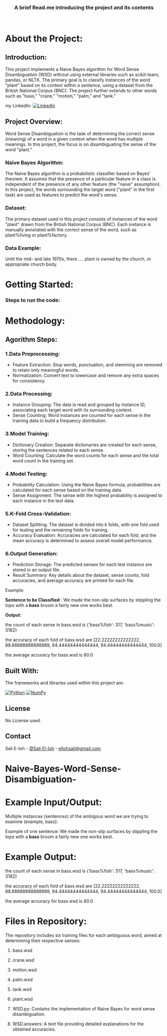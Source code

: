 <div align="center">
  <h3 align="center">A brief Read.me introducing the project and its contents</h3>
    <br />
  </p>
</div>


<!-- ABOUT THE PROJECT -->
# About the Project:

## Introduction:

This project implements a Naive Bayes algorithm for Word Sense Disambiguation (WSD) without using external libraries such as scikit-learn, pandas, or NLTK. The primary goal is to classify instances of the word "plant" based on its context within a sentence, using a dataset from the British National Corpus (BNC). The project further extends to other words such as "bass," "crane," "motion," "palm," and "tank."


my LinkedIn:  [![LinkedIn][LinkedIn.js]][LinkedIn-url]

## Project Overview:

Word Sense Disambiguation is the task of determining the correct sense (meaning) of a word in a given context when the word has multiple meanings. In this project, the focus is on disambiguating the sense of the word "plant."

### Naive Bayes Algorithm:

The Naive Bayes algorithm is a probabilistic classifier based on Bayes' theorem. It assumes that the presence of a particular feature in a class is independent of the presence of any other feature (the "naive" assumption). In this project, the words surrounding the target word ("plant" in the first task) are used as features to predict the word's sense.

###  Dataset:

The primary dataset used in this project consists of instances of the word "plant" drawn from the British National Corpus (BNC). Each instance is manually annotated with the correct sense of the word, such as plant%living or plant%factory.

### Data Example:

<instance id="plant.1000000" docsrc = "BNC/A07">
<answer instance="plant.1000000" senseid="plant%factory"/>
<context>
Until the mid- and late 1970s, there ....  <head> plant </head>  is owned by the church, or appropriate church body. 
</context>
</instance>

<!-- METHODOLOGY -->


  <!-- GETTING STARTED -->
# Getting Started:

### Steps to run the code:



<!-- METHODOLOGY -->
# Methodology:

## Agorithm Steps:

### 1.Data Preprocessing:
* Feature Extraction: Stop words, punctuation, and stemming are removed to retain only meaningful words.
* Normalization: Convert text to lowercase and remove any extra spaces for consistency.

### 2.Data Processing:
* Instance Grouping: The data is read and grouped by instance ID, associating each target word with its surrounding context.
* Sense Counting: Word instances are counted for each sense in the training data to build a frequency distribution.

### 3.Model Training:
* Dictionary Creation: Separate dictionaries are created for each sense, storing the sentences related to each sense.
* Word Counting: Calculate the word counts for each sense and the total word count in the training set.

### 4.Model Testing:

* Probability Calculation: Using the Naive Bayes formula, probabilities are calculated for each sense based on the training data.
* Sense Assignment: The sense with the highest probability is assigned to each instance in the test data.


### 5.K-Fold Cross-Validation:

* Dataset Splitting: The dataset is divided into k folds, with one fold used for testing and the remaining folds for training.
* Accuracy Evaluation: Accuracies are calculated for each fold, and the mean accuracy is determined to assess overall model performance.

### 6.Output Generation:
* Prediction Storage: The predicted senses for each test instance are stored in an output file.
* Result Summary: Key details about the dataset, sense counts, fold accuracies, and average accuracy are printed for each file.

Example:

**Sentence to be Classified** : We made the non-slip surfaces by stippling the tops with a **bass** broom  a fairly new one works best. 

**Output**:

the count of each sense in bass.wsd is {'bass%fish': 317, 'bass%music': 3182} 

the accuracy of each fold of bass.wsd are [22.22222222222222, 88.88888888888889, 94.44444444444444, 94.44444444444444, 100.0]

the average accuracy for bass.wsd is 80.0


<!-- Results -->


<!-- Built With -->
## Built With:



The frameworks and libraries used within this project are:

[![Python][Python.js]][Python-url]
[![NumPy][NumPy.js]][NumPy-url]

<!-- LICENSE -->
## License

No License used.

<!-- CONTACT -->
## Contact

Sali E-loh - [@Sali El-loh](https://www.linkedin.com/in/salielloh12/) - ellohsali@gmail.com


<!-- MARKDOWN LINKS & IMAGES -->
<!-- https://www.markdownguide.org/basic-syntax/#reference-style-links -->
[LinkedIn.js]: https://img.shields.io/badge/LinkedIn-0077B5?style=for-the-badge&logo=linkedin&logoColor=white
[LinkedIn-url]: https://www.linkedin.com/in/salielloh12/
[Tensorflow.js]: https://img.shields.io/badge/TensorFlow-FF6F00?style=for-the-badge&logo=tensorflow&logoColor=white
[Tensorflow-url]: https://www.tensorflow.org/
[Keras.js]: https://img.shields.io/badge/Keras-D00000?style=for-the-badge&logo=keras&logoColor=white
[Keras-url]: https://keras.io/
[NumPy.js]: https://img.shields.io/badge/NumPy-013243?style=for-the-badge&logo=numpy&logoColor=white
[NumPy-url]: https://numpy.org/
[Matplotlib.js]: https://img.shields.io/badge/Matplotlib-%23ffffff.svg?style=for-the-badge&logo=Matplotlib&logoColor=black
[Matplotlib-url]: https://matplotlib.org/

[Python.js]: https://img.shields.io/badge/Python-3776AB?style=for-the-badge&logo=python&logoColor=white
[Python-url]: https://www.python.org/

[Pafy.js]: https://img.shields.io/badge/Pafy-FF6600?style=for-the-badge
[Pafy-url]: https://github.com/mps-youtube/pafy

[OS.js]: https://img.shields.io/badge/OS-44a833?style=for-the-badge
[OS-url]: https://docs.python.org/3/library/os.html

[OpenCV.js]: https://img.shields.io/badge/OpenCV-5C3EE8?style=for-the-badge&logo=opencv&logoColor=white
[OpenCV-url]: https://opencv.org/

[Math.js]: https://img.shields.io/badge/Math-000000?style=for-the-badge
[Math-url]: https://docs.python.org/3/library/math.html

[Random.js]: https://img.shields.io/badge/Random-44a833?style=for-the-badge
[Random-url]: https://docs.python.org/3/library/random.html

[NumPy.js]: https://img.shields.io/badge/NumPy-013243?style=for-the-badge&logo=numpy&logoColor=white
[NumPy-url]: https://numpy.org/

[Datetime.js]: https://img.shields.io/badge/Datetime-44a833?style=for-the-badge
[Datetime-url]: https://docs.python.org/3/library/datetime.html

[TensorFlow.js]: https://img.shields.io/badge/TensorFlow-FF6F00?style=for-the-badge&logo=tensorflow&logoColor=white
[TensorFlow-url]: https://www.tensorflow.org/

[Deque.js]: https://img.shields.io/badge/Deque-44a833?style=for-the-badge
[Deque-url]: https://docs.python.org/3/library/collections.html#collections.deque

[Matplotlib.js]: https://img.shields.io/badge/Matplotlib-%23ffffff.svg?style=for-the-badge&logo=Matplotlib&logoColor=black
[Matplotlib-url]: https://matplotlib.org/

[Keras.js]: https://img.shields.io/badge/Keras-D00000?style=for-the-badge&logo=keras&logoColor=white
[Keras-url]: https://keras.io/

[MoviePy.js]: https://img.shields.io/badge/MoviePy-FF4500?style=for-the-badge
[MoviePy-url]: https://zulko.github.io/moviepy/
































# Naive-Bayes-Word-Sense-Disambiguation-


# Example Input/Output:
Multiple instances (sentences) of the ambigous word we are trying to examine (example, bass):

Example of one sentence: We made the non-slip surfaces by stippling the tops with a **bass** broom  a fairly new one works best. 

# Example Output:
the count of each sense in bass.wsd is {'bass%fish': 317, 'bass%music': 3182} 

the accuracy of each fold of bass.wsd are [22.22222222222222, 88.88888888888889, 94.44444444444444, 94.44444444444444, 100.0]

the average accuracy for bass.wsd is 80.0



#  Files in Repository:
The repository includes six training files for each ambiguous word, aimed at determining their respective senses:

  1. bass.wsd
  2. crane.wsd
  3. motion.wsd
  4. palm.wsd
  5. tank.wsd
  6. plant.wsd
  
  7. WSD.py:
  Contains the implementation of Naive Bayes for word sense disambiguation.
  
  8. WSD.answers:
  A text file providing detailed explanations for the obtained accuracies.

